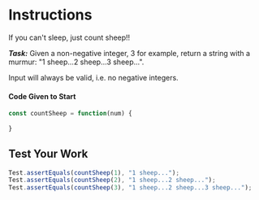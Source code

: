# Instructions
If you can't sleep, just count sheep!!

***Task:***
  Given a non-negative integer, 3 for example, return a string with a murmur:
  "1 sheep...2 sheep...3 sheep...".
  
  Input will always be valid, i.e. no negative integers.
  
  
#### Code Given to Start            
```javascript
const countSheep = function(num) {
    
}
```  
  ## Test Your Work
  ```javascript
Test.assertEquals(countSheep(1), "1 sheep...");
Test.assertEquals(countSheep(2), "1 sheep...2 sheep...");
Test.assertEquals(countSheep(3), "1 sheep...2 sheep...3 sheep...");
```
